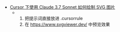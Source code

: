 - [Cursor 下使用 Claude 3.7 Sonnet 如何绘制 SVG 图片](https://x.com/hellokaton/status/1894208829543383400)
	- 1. 把提示词直接放进 .cursorrule
	  2. 在 https://www.svgviewer.dev/ 中预览效果